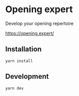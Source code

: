 # Opening expert

Develop your opening repertoire

https://opening.expert/

## Installation

```
yarn install
```

## Development

```
yarn dev
```
